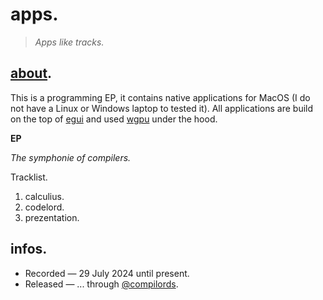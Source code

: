 # apps.

> *Apps like tracks.*
    
## [about](https://www.reddit.com/r/rust/comments/1c69mrj/do_you_think_egui_is_ready_for_real_industry).

This is a programming EP, it contains native applications for MacOS (I do not have a Linux or Windows laptop to tested it). All applications are build on the top of [egui](https://github.com/emilk/egui) and used [wgpu](https://github.com/gfx-rs/wgpu) under the hood.   

**EP**

*The symphonie of compilers.*   

Tracklist.    

1. calculius.
2. codelord.
3. prezentation.

## infos.

- Recorded — 29 July 2024 until present.
- Released — ... through [@compilords](https://compilords.house).
